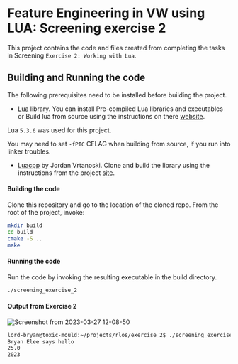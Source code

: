 # Feature Engineering in VW using LUA: Screening exercise 2

This project contains the code and files created from completing the tasks in Screening `Exercise 2: Working with Lua`.

## Building and Running the code

The following prerequisites need to be installed before building the project.

- [Lua](https://www.lua.org/) library. You can install Pre-compiled Lua libraries and executables or Build lua from source using the instructions on there [website](https://www.lua.org/start.html).

Lua `5.3.6` was used for this project.

You may need to set `-fPIC` CFLAG when building from source, if you run into linker troubles. 

- [Luacpp](https://github.com/jordanvrtanoski/luacpp) by Jordan Vrtanoski. Clone and build the library using the instructions from the project [site](https://github.com/jordanvrtanoski/luacpp).

#### Building the code

Clone this repository and go to the location of the cloned repo.
From the root of the project, invoke:

```sh
mkdir build
cd build
cmake -S ..
make
```

#### Running the code

Run the code by invoking the resulting executable in the build directory.

```sh
./screening_exercise_2
```

#### Output from Exercise 2

![Screenshot from 2023-03-27 12-08-50](https://user-images.githubusercontent.com/33056740/227925672-732a3204-d053-4a55-95b3-8e08848d168f.png)

```sh
lord-bryan@toxic-mould:~/projects/rlos/exercise_2$ ./screening_exercise_2 
Bryan Elee says hello
25.0
2023
```